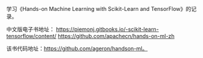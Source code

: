  学习《Hands-on Machine Learning with Scikit-Learn and TensorFlow》的记录。

 中文版电子书地址：
 https://piemonj.gitbooks.io/-scikit-learn-tensorflow/content/
 https://github.com/apachecn/hands-on-ml-zh

 该书代码地址：https://github.com/ageron/handson-ml。
 